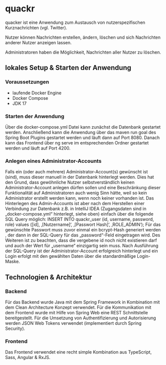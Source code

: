 # quackr
quacker ist eine Anwendung zum Austausch von nutzerspezifischen Kurznachrichten (vgl. Twitter).

Nutzer können Nachrichten erstellen, ändern, löschen und sich Nachrichten anderer Nutzer anzeigen lassen.

Administratoren haben die Möglichkeit, Nachrichten aller Nutzer zu löschen.

## lokales Setup & Starten der Anwendung
### Voraussetzungen
- laufende Docker Engine
- Docker Compose
- JDK 17

### Starten der Anwendung
Über die docker-compose.yml Datei kann zunächst die Datenbank gestartet werden.
Anschließend kann die Anwendung über das maven run goal des Spring Boot Plugins gestartet werden und läuft dann auf Port 8080.
Danach kann das Frontend über ng serve im entsprechenden Ordner gestartet werden und läuft auf Port 4200.


### Anlegen eines Administrator-Accounts
Falls ein (oder auch mehrere) Administrator-Account(s) gewünscht ist (sind), muss dieser manuell in der Datenbank hinterlegt werden.
Dies hat den Grund, dass gewöhnliche Nutzer selbstverständlich keinen Administrator-Account anlegen dürfen sollen und eine Beschränkung dieser Funktionalität auf Administratoren auch wenig Sinn hätte, weil so kein Administrator erstellt werden kann, wenn noch keiner vorhanden ist.
Das Hinterlegen des Admin-Accounts ist aber nach dem Herstellen einer Verbindung zur Datenbank z.B. in IntelliJ IDEA (Zugangsdaten sind in „docker-compose.yml“ hinterlegt, siehe oben) einfach über die folgende SQL Query möglich:
INSERT INTO quackr_user (id, username, password, role) values ([id], ‚[Nutzername]‘, ‚[Passwort Hash]‘, ‚ROLE_ADMIN‘);
Für das gewünschte Passwort muss zuvor einmal ein bcrypt-Hash generiert werden , der dann in der SQL-Query für das „password“-Feld eingetragen wird.
Des Weiteren ist zu beachten, dass die vergebene id noch nicht existieren darf und auch der Wert für „username“ einzigartig sein muss.
Nach Ausführung der SQL-Query ist der Administrator-Account erfolgreich hinterlegt und ein Login erfolgt mit den gewählten Daten über die standardmäßige Login-Maske.


## Technologien & Architektur
### Backend
Für das Backend wurde Java mit dem Spring Framework in Kombination mit dem Clean Architecture Konzept verwendet.
Für die Kommunikation mit dem Frontend wurde mit Hilfe von Spring Web eine REST Schnittstelle bereitgestellt.
Für die Umsetzung von Authentifizierung und Autorisierung werden JSON Web Tokens verwendet (implementiert durch Spring Security).

### Frontend
Das Frontend verwendet eine recht simple Kombination aus TypeScript, Sass, Angular & RxJS.
